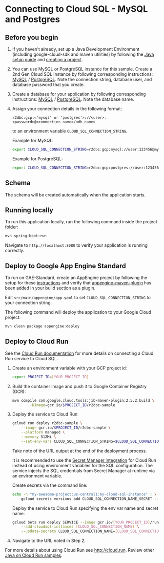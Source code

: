 # Connecting to Cloud SQL - MySQL and Postgres

## Before you begin

1. If you haven't already, set up a Java Development Environment (including google-cloud-sdk and
maven utilities) by following the [Java setup guide](https://cloud.google.com/java/docs/setup) and
[creating a project](https://cloud.google.com/resource-manager/docs/creating-managing-projects#creating_a_project).

1. You can use MySQL or PostgreSQL instance for this sample. 
Create a 2nd Gen Cloud SQL Instance by following corresponding instructions: 
[MySQL](https://cloud.google.com/sql/docs/mysql/create-instance) /
[PostgreSQL](https://cloud.google.com/sql/docs/postgres/create-instance).
Note the connection string, database user, and database password that you create. 

1. Create a database for your application by following corresponding instructions:
[MySQL](https://cloud.google.com/sql/docs/mysql/create-manage-databases) /
[PostgreSQL](https://cloud.google.com/sql/docs/postgres/create-manage-databases).
Note the database name.

1. Assign your connection details in the following format:

    ```
    r2dbc:gcp:<'mysql' or 'postgres'>://<user>:<password>@<connection_name>/<db_name>
    ```
    to an environment variable `CLOUD_SQL_CONNECTION_STRING`.

    Example for MySQL:
    ```sh
    export CLOUD_SQL_CONNECTION_STRING=r2dbc:gcp:mysql://user:123456@my-project:us-central1:r2dbctest/testdb
    ``` 

    Example for PostgreSQL:
    ```sh
    export CLOUD_SQL_CONNECTION_STRING=r2dbc:gcp:postgres://user:123456@my-project:us-central1:r2dbctest/testdb
    ``` 

## Schema

The schema will be created automatically when the application starts.

## Running locally

To run this application locally, run the following command inside the project folder:

```sh
mvn spring-boot:run
```

Navigate to `http://localhost:8080` to verify your application is running correctly.

## Deploy to Google App Engine Standard

To run on GAE-Standard, create an AppEngine project by following the setup for these
[instructions](https://cloud.google.com/appengine/docs/standard/java/quickstart#before-you-begin)
and verify that
[appengine-maven-plugin](https://cloud.google.com/java/docs/setup#optional_install_maven_or_gradle_plugin_for_app_engine)
 has been added in your build section as a plugin.

Edit `src/main/appengine/app.yaml` to set `CLOUD_SQL_CONNECTION_STRING` to your connection string. 

The following command will deploy the application to your Google Cloud project:
```bash
mvn clean package appengine:deploy
```

## Deploy to Cloud Run

See the [Cloud Run documentation](https://cloud.google.com/run/docs/configuring/connect-cloudsql)
for more details on connecting a Cloud Run service to Cloud SQL.

1. Create an environment variable with your GCP project id:
    ```sh
    export PROJECT_ID=[YOUR_PROJECT_ID]
    ```

1. Build the container image and push it to Google Container Registry (GCR):

    ```sh
    mvn compile com.google.cloud.tools:jib-maven-plugin:2.5.2:build \
            -Dimage=gcr.io/$PROJECT_ID/r2dbc-sample
    ```

1. Deploy the service to Cloud Run:

    ```sh
    gcloud run deploy r2dbc-sample \
        --image gcr.io/$PROJECT_ID/r2dbc-sample \
        --platform managed \
        --memory 512Mi \
        --set-env-vars CLOUD_SQL_CONNECTION_STRING=$CLOUD_SQL_CONNECTION_STRING
    ```
    Take note of the URL output at the end of the deployment process.

    It is recommended to use the [Secret Manager integration](https://cloud.google.com/run/docs/configuring/secrets) for Cloud Run instead
    of using environment variables for the SQL configuration. The service injects the SQL credentials from
    Secret Manager at runtime via an environment variable.

    Create secrets via the command line:
    ```sh
    echo -n "my-awesome-project:us-central1:my-cloud-sql-instance" | \
        gcloud secrets versions add CLOUD_SQL_CONNECTION_NAME_SECRET --data-file=-
    ```

    Deploy the service to Cloud Run specifying the env var name and secret name:
    ```sh
    gcloud beta run deploy SERVICE --image gcr.io/[YOUR_PROJECT_ID]/run-sql \
        --add-cloudsql-instances [CLOUD_SQL_CONNECTION_NAME] \
        --update-secrets CLOUD_SQL_CONNECTION_NAME=[CLOUD_SQL_CONNECTION_NAME_SECRET]:latest
    ```

1. Navigate to the URL noted in Step 2.

  For more details about using Cloud Run see http://cloud.run.
  Review other [Java on Cloud Run samples](../../../run/).
